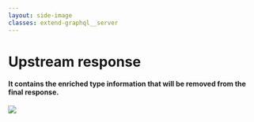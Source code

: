 ```yaml
---
layout: side-image
classes: extend-graphql__server
---
```


<main class="flex flex-col">
  <h1>Upstream response</h1>
  <h4 class="flex-1">It contains the enriched type information that will be removed from the final response.</h4>
</main>

<img src="/extend-graphql/response-1.png" class="side"/>

